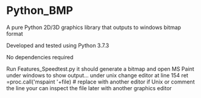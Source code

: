 # Python_BMP
A pure Python 2D/3D graphics library that outputs to windows bitmap format

Developed and tested using Python 3.7.3

No dependencies required

Run Features_Speedtest.py it should generate a bitmap and open MS Paint under windows to show output... under unix change editor at line 154
ret =proc.call('mspaint '+file) # replace with another editor if Unix
or comment the line your can inspect the file later with another graphics editor


